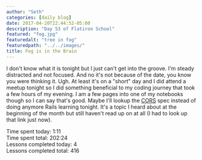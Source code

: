```yaml
---
author: "Seth"
categories: [daily blog]
date: 2017-04-20T22:44:52-05:00
description: "Day 53 of Flatiron School"
featured: "fog.jpg"
featuredalt: "tree in fog"
featuredpath: "../../images/"
title: Fog is in the Brain
---
```


I don't know what it is tonight but I just can't get into the groove. I'm steady distracted and not focused. And no it's not because of the date, you know you were thinking it. Ugh. At least it's on a "short" day and I did attend a meetup tonight so I did something beneficial to my coding journey that took a few hours of my evening. I am a few pages into one of my notebooks though so I can say that's good. Maybe I'll lookup the [CORS][1] spec instead of doing anymore Rails learning tonight. It's a topic I heard about at the beginning of the month but still haven't read up on at all (I had to look up that link just now).

Time spent today: 1:11  
Time spent total: 202:24  
Lessons completed today: 4  
Lessons completed total: 416

  [1]:https://www.w3.org/TR/cors/
